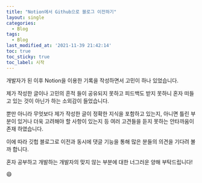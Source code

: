 ```yaml
---
title: "Notion에서 Github으로 블로그 이전하기"
layout: single
categories:
  - Blog
tags:
  - Blog
last_modified_at: '2021-11-39 21:42:14'
toc: true
toc_sticky: true
toc_label: 시작
---
```

개발자가 된 이후 Notion을 이용한 기록을 작성하면서 고민이 하나 있었습니다.

제가 작성한 글이나 고민의 흔적 들이 공유되지 못하고 피드백도 받지 못하니 혼자 떠들고 있는 것이 아닌가 하는 소외감이 들었습니다.

뿐만 아니라 무엇보다 제가 작성한 글이 정확한 지식을 포함하고 있는지, 아니면 틀린 부분이 있거나 더욱 고려해야 할 사항이 있는지 등 여러 고견들을 듣지 못하는 안타까움이 존재 하였습니다.

이에 따라 깃헙 블로그로 이전과 동시에 댓글 기능을 통해 많은 분들의 의견을 기다려 볼까 합니다.

혼자 공부하고 개발하는 개발자의 맞지 않는 부분에 대한 너그러운 양해 부탁드립니다!

:smile:


